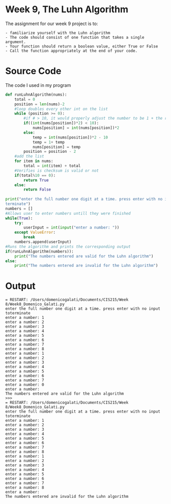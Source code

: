 # Week 9, The Luhn Algorithm

The assignment for our week 9 project is to:

    - familiarize yourself with the Luhn algorithm
    - The code should consist of one function that takes a single argument.
    - Your function should return a boolean value, either True or False
    - Call the function appropriately at the end of your code.
  
# Source Code  
  
The code I used in my program 

```python
def runLuhnAlgorithm(nums):
    total = 0
    position = len(nums)-2
    #loop doubles every other int on the list
    while (position >= 0):
        #if # > 10, it would properly adjust the number to be 1 + the remiander
        if((int(nums[position])*2) < 10):
            nums[position] = int(nums[position])*2
        else:
            temp = int(nums[position])*2 - 10
            temp = 1+ temp
            nums[position] = temp
        position = position - 2
    #add the list 
    for item in nums:
        total = int(item) + total
    #Verifies is checksum is valid or not    
    if(total%10 == 0):
        return True
    else:
        return False
    
print("enter the full number one digit at a time. press enter with no input to\
terminate")
numbers = []
#Allows user to enter numbers untill they were finished
while(True):
    try:
        userInput = int(input("enter a number: "))
    except ValueError:
        break
    numbers.append(userInput)
#Runs the algorithm and prints the corresponding output
if(runLuhnAlgorithm(numbers)):
    print("The numbers entered are valid for the Luhn algorithm")
else:
    print("The numbers entered are invalid for the Luhn algorithm")
```
# Output

```Output
= RESTART: /Users/domenicogalati/Documents/CIS215/Week 8/Week8_Domenico_Galati.py
enter the full number one digit at a time. press enter with no input toterminate
enter a number: 1
enter a number: 2
enter a number: 3
enter a number: 4
enter a number: 5
enter a number: 6
enter a number: 7
enter a number: 8
enter a number: 1
enter a number: 2
enter a number: 3
enter a number: 4
enter a number: 5
enter a number: 6
enter a number: 7
enter a number: 0
enter a number: 
The numbers entered are valid for the Luhn algorithm
>>> 
= RESTART: /Users/domenicogalati/Documents/CIS215/Week 8/Week8_Domenico_Galati.py
enter the full number one digit at a time. press enter with no input toterminate
enter a number: 1
enter a number: 2
enter a number: 3
enter a number: 4
enter a number: 5
enter a number: 6
enter a number: 7
enter a number: 8
enter a number: 1
enter a number: 2
enter a number: 3
enter a number: 4
enter a number: 5
enter a number: 6
enter a number: 7
enter a number: 8
enter a number: 
The numbers entered are invalid for the Luhn algorithm
```
